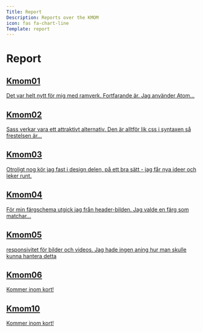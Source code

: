 ```yaml
---
Title: Report
Description: Reports over the KMOM
icon: fas fa-chart-line
Template: report
---
```


Report
==========================

<!-- ![Leaf](image/leaf_256x256.png) -->

<div class="kmom-box">
  <a href="report/kmom01"><h2>Kmom01</h2>
    <i class="fas fa-chevron-right"></i>
    <p>Det var helt nytt för mig med ramverk. Fortfarande är. Jag använder Atom...</p>
  </a>
</div>

<div class="kmom-box">
  <a href="report/kmom02"><h2>Kmom02</h2>
    <i class="fas fa-chevron-right"></i>
    <p>Sass verkar vara ett attraktivt alternativ. Den är alltför lik css i syntaxen så frestelsen är...</p>
  </a>
</div>

<div class="kmom-box">
<a href="report/kmom03"><h2>Kmom03</h2>
<i class="fas fa-chevron-right"></i>
<p>Otroligt nog kör jag fast i design delen, på ett bra sätt - jag får nya ideer och leker runt.</p></a>
</div>

<div class="kmom-box">
<a href="report/kmom04"><h2>Kmom04</h2>
<i class="fas fa-chevron-right"></i>
<p>För min färgschema utgick jag från header-bilden. Jag valde en färg som matchar...</p></a>
</div>

<div class="kmom-box">
<a href="report/kmom05"><h2>Kmom05</h2>
<i class="fas fa-chevron-right"></i>
<p>responsivitet för bilder och videos. Jag hade ingen aning hur man skulle kunna hantera detta</p></a>
</div>

<div class="kmom-box">
<a href="report/kmom06"><h2>Kmom06</h2>
<i class="fas fa-chevron-right"></i>
<p>Kommer inom kort!</p></a>
</div>

<div class="kmom-box project">
<a href="report/kmom10"><h2>Kmom10</h2>
<i class="fas fa-chevron-right"></i>
<p>Kommer inom kort!</p></a>
</div>
